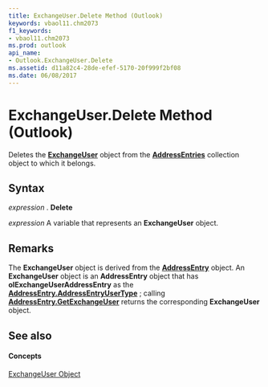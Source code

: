 ```yaml
---
title: ExchangeUser.Delete Method (Outlook)
keywords: vbaol11.chm2073
f1_keywords:
- vbaol11.chm2073
ms.prod: outlook
api_name:
- Outlook.ExchangeUser.Delete
ms.assetid: d11a82c4-28de-efef-5170-20f999f2bf08
ms.date: 06/08/2017
---
```



# ExchangeUser.Delete Method (Outlook)

Deletes the  **[ExchangeUser](Outlook.ExchangeUser.md)** object from the **[AddressEntries](Outlook.AddressEntries.md)** collection object to which it belongs.


## Syntax

 _expression_ . **Delete**

 _expression_ A variable that represents an **ExchangeUser** object.


## Remarks

The  **ExchangeUser** object is derived from the **[AddressEntry](Outlook.AddressEntry.md)** object. An **ExchangeUser** object is an **AddressEntry** object that has **olExchangeUserAddressEntry** as the **[AddressEntry.AddressEntryUserType](Outlook.AddressEntry.AddressEntryUserType.md)** ; calling **[AddressEntry.GetExchangeUser](Outlook.AddressEntry.GetExchangeUser.md)** returns the corresponding **ExchangeUser** object.


## See also


#### Concepts


[ExchangeUser Object](Outlook.ExchangeUser.md)

